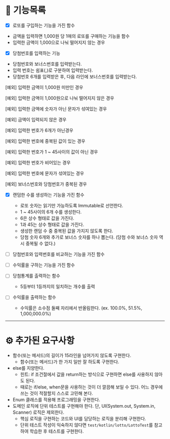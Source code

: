 # 🎊 기능목록

- [x]  로또를 구입하는 기능을 가진 함수
- 금액을 입력하면 1,000원 당 1매의 로또를 구매하는 기능을 함수
- 입력한 금액이 1,000으로 나눠 떨어지지 않는 경우

- [x] 당첨번호를 입력하는 기능
- 당첨번호와 보너스번호를 입력받는다.
- 입력 번호는 쉼표(,)로 구분하여 입력받는다.
- 당첨번호 6개를 입력받은 후, 다음 라인에 보너스번호를 입력받는다.

[예외] 입력한 금액이 1,000원 미만인 경우

[예외] 입력한 금액이 1,000원으로 나눠 떨어지지 않은 경우

[예외] 입력한 금액에 숫자가 아닌 문자가 섞여있는 경우

[예외] 금액이 입력되지 않은 경우

[예외] 입력한 번호가 6개가 아닌경우

[예외] 입력한 번호에 중복된 값이 있는 경우

[예외] 입력한 번호가 1 ~ 45사이의 값이 아닌 경우

[예외] 입력한 번호가 비어있는 경우

[예외] 입력한 번호에 문자가 섞여있는 경우

[예외] 보너스번호와 당첨번호가 중복된 경우

- [x]  랜덤한 수를 생성하는 기능을 가진 함수
    - 로또 숫자는 읽기만 가능하도록 Immutable로 선언한다.
    - 1 ~ 45사이의 6개 수를 생성한다.
    - 6은 상수 형태로 값을 가진다.
    - 1과 45는 상수 형태로 값을 가진다.
    - 생성한 랜덤 수 중 중복된 값을 가지지 않도록 한다.
    - 당첨 숫자 6개와 추가로 보너스 숫자를 하나 뽑는다. (당첨 수와 보너스 숫자 역시 중복될 수 없다.)

- [ ]  당첨번호와 입력번호를 비교하는 기능을 가진 함수

- [ ]  수익률을 구하는 기능을 가진 함수

- [ ]  당첨통계를 출력하는 함수
    - 5등부터 1등까지의 일치하는 개수를 출력

- [ ]  수익률을 출력하는 함수
    - 수익률은 소수점 둘째 자리에서 반올림한다. (ex. 100.0%, 51.5%, 1,000,000.0%)
- --------------------------------
# ⚙️ 추가된 요구사항

- 함수(또는 메서드)의 길이가 15라인을 넘어가지 않도록 구현한다.
    - 함수(또는 메서드)가 한 가지 일만 잘 하도록 구현한다.
- else를 지양한다.
    - 힌트: if 조건절에서 값을 return하는 방식으로 구현하면 else를 사용하지 않아도 된다.
    - 때로는 if/else, when문을 사용하는 것이 더 깔끔해 보일 수 있다. 어느 경우에 쓰는 것이 적절할지 스스로 고민해 본다.
- Enum 클래스를 적용해 프로그래밍을 구현한다.
- 도메인 로직에 단위 테스트를 구현해야 한다. 단, UI(System.out, System.in, Scanner) 로직은 제외한다.
    - 핵심 로직을 구현하는 코드와 UI를 담당하는 로직을 분리해 구현한다.
    - 단위 테스트 작성이 익숙하지 않다면 `test/kotlin/lotto/LottoTest`를 참고하여 학습한 후 테스트를 구현한다.